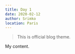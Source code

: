 ```yaml
---
title: Day 1
date: 2020-02-12
author: Srimko
location: Paris  
---
```


> This is official blog theme.

My content.